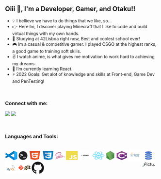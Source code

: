 ## Oiii 👋, I'm a Developer, Gamer, and Otaku!!

- 💡 I bellieve we have to do things that we like, so... 
- 👉 Here Im, I discover playing Minecraft that I like to code and build virtual things with my own hands.
- 🏫 Studying at 42Lisboa right now, Best and coolest school ever!
- 🎮 Im a casual & competitive gamer. I played CSGO at the highest ranks, a good game to training soft skills.
- ✌️ I watch anime, is what gives me motivation to work hard to achieving my dreams.
- 📖 I’m currently learning React.
- ⚡ 2022 Goals: Get alot of knowledge and skills at Front-end, Game Dev and PenTesting!

<br />

### Connect with me:

<a href="https://www.linkedin.com/in/diogo-vilarinho-on/" target="_blank"><img src="https://img.shields.io/badge/-LinkedIn-%230077B5?style=for-the-badge&logo=linkedin&logoColor=white" target="_blank"></a> 
<a href="https://www.instagram.com/diogo.vilarinho.on/" target="_blank"><img src="https://img.shields.io/badge/-Instagram-%23E4405F?style=for-the-badge&logo=instagram&logoColor=white" target="_blank"></a>

<br />

### Languages and Tools:




<div style="display: inline_block"><br>
  <img align="center" alt="VScode" height="30" width="40" src="https://raw.githubusercontent.com/github/explore/80688e429a7d4ef2fca1e82350fe8e3517d3494d/topics/visual-studio-code/visual-studio-code.png" />
  <img align="center" alt="CMD" width="30px" width="40px" src="https://raw.githubusercontent.com/github/explore/80688e429a7d4ef2fca1e82350fe8e3517d3494d/topics/terminal/terminal.png" />
  <img align="center" alt="HTML" height="30px" width="40px" src="https://raw.githubusercontent.com/devicons/devicon/master/icons/html5/html5-original.svg">
  <img align="center" alt="CSS" height="30px" width="40px" src="https://raw.githubusercontent.com/devicons/devicon/master/icons/css3/css3-original.svg">
  <img align="center" alt="Sass" width="30px" width="40px" src="https://raw.githubusercontent.com/github/explore/80688e429a7d4ef2fca1e82350fe8e3517d3494d/topics/sass/sass.png" />
  <img align="center" alt="JS" height="30px" width="40px" src="https://raw.githubusercontent.com/devicons/devicon/master/icons/javascript/javascript-plain.svg">
  <img align="center" alt="Jquery" height="30px" width="40px" src="https://raw.githubusercontent.com/github/explore/80688e429a7d4ef2fca1e82350fe8e3517d3494d/topics/jquery/jquery.png" />
  <img align="center" alt="React" height="30px" width="40px" src="https://raw.githubusercontent.com/devicons/devicon/master/icons/react/react-original.svg">
  <img align="center" alt="Node.js" width="30px" width="40px" src="https://raw.githubusercontent.com/github/explore/80688e429a7d4ef2fca1e82350fe8e3517d3494d/topics/nodejs/nodejs.png" />
  <img align="center" alt="CSharp" height="30px" width="40px" src="https://raw.githubusercontent.com/devicons/devicon/master/icons/csharp/csharp-original.svg">
  <img align="center" alt="Java" width="40px" src="https://raw.githubusercontent.com/github/explore/80688e429a7d4ef2fca1e82350fe8e3517d3494d/topics/java/java.png" />
  <img align="center" alt="SQL" width="40px" src="https://raw.githubusercontent.com/github/explore/80688e429a7d4ef2fca1e82350fe8e3517d3494d/topics/sql/sql.png" />
  <img align="center" alt="MySQL" width="40px" src="https://raw.githubusercontent.com/github/explore/80688e429a7d4ef2fca1e82350fe8e3517d3494d/topics/mysql/mysql.png" />
  <img align="center" alt="Git" width="40px" src="https://raw.githubusercontent.com/github/explore/80688e429a7d4ef2fca1e82350fe8e3517d3494d/topics/git/git.png" />
  <img align="center" alt="GitHub" width="40px" src="https://raw.githubusercontent.com/github/explore/78df643247d429f6cc873026c0622819ad797942/topics/github/github.png" />
  <img align="right" alt="Picture" height="100px" style="border-radius:50%;" src="https://instagram.flis8-2.fna.fbcdn.net/v/t51.2885-19/s150x150/246514903_401587251690777_4425820650471141278_n.jpg?_nc_ht=instagram.flis8-2.fna.fbcdn.net&_nc_cat=109&_nc_ohc=1_SU5Pm2wM4AX-pSrIl&edm=ALbqBD0BAAAA&ccb=7-4&oh=f4eda25036f35ec84f607a347a81af65&oe=619DE695&_nc_sid=9a90d6">
</div>

<br />

[instagram]: https://www.instagram.com/diogo.vilarinho.on/
[linkedin]: https://www.linkedin.com/in/diogo-vilarinho-on/
